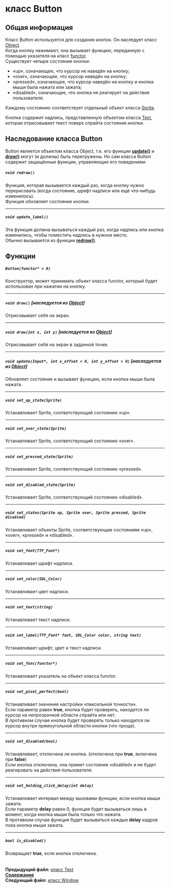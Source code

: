 ﻿# класс Button

## Общая информация

Класс Button используется для создания кнопок. Он наследует класс [Object](04_Object.md).  
Когда кнопку нажимают, она вызывает функцию, переданную с помощью указателя на класс [functor](06_Using_functors.md).  
Существует четыре состояния кнопки:
* «up», означающее, что курсор не наведён на кнопку;
* «over», означающее, что курсор наведён на кнопку;
* «pressed», означающее, что курсор наведён на кнопку и кнопка мыши была нажата или зажата;
* «disabled», означающее, что кнопка не реагирует на действия пользователя.

Каждому состоянию соответствует отдельный объект класса [Sprite](13_Sprite.md).

Кнопка содержит надпись, представленную объектом класса [Text](14_Text.md), которая отрисовывает текст поверх спрайта состояния кнопки.

## Наследование класса Button

Button является объектом класса Object, т.е. его функции **[update()](04_Object.md#void-updateinput)** и **[draw()](04_Object.md#void-drawsdl_surface)** могут (и должны) быть перегружены. Но сам класса Button содержит защищённые функции, управляющие его поведением:

##### `void redraw()`
Функция, которая вызывается каждый раз, когда кнопку нужно перерисовать (когда состояние, шрифт надписи или ещё что-нибудь изменилось).  
Функция обновляет состояние кнопки.  

----
##### `void update_label()`
Эта функция должна вызываться каждый раз, когда надпись или кнопка изменились, чтобы поместить надпись в нужное место.  
Обычно вызывается из функции **[redraw()](15_Button.md#void-redraw)**.

## Функции  

##### `Button(functor* = 0)`
Конструктор, может принимать объект класса functor, который будет использован при нажатии на кнопку.  

----
##### `void draw()` [наследуется из [Object](04_Object.md#void-draw)]
Отрисовывает себя на экран.  

----
##### `void draw(int x, int y)` [наследуется из [Object](04_Object.md#void-drawint-x-int-y)]
Отрисовывает себя на экран в заданной точке.  

----
##### `void update(Input*, int x_offset = 0, int y_offset = 0)` [наследуется из [Object](04_Object.md#void-updateinput-int-x_offset--0-int-y_offset--0)]
Обновляет состояние и вызывает функцию, если кнопка мыши была нажата.  

----
##### `void set_up_state(Sprite)`
Устанавливает Sprite, соответствующий состоянию «up».  

----
##### `void set_over_state(Sprite)`
Устанавливает Sprite, соответствующий состоянию «over».  

----
##### `void set_pressed_state(Sprite)`
Устанавливает Sprite, соответствующий состоянию «pressed».  

----
##### `void set_disabled_state(Sprite)`
Устанавливает Sprite, соответствующий состоянию «disabled».  

----
##### `void set_states(Sprite up, Sprite over, Sprite pressed, Sprite disabled)`
Устанавливает объекты Sprite, соответствующие состояниям «up», «over», «pressed» и «disabled».  

----
##### `void set_font(TTF_Font*)`
Устанавливает шрифт надписи.  

----
##### `void set_color(SDL_Color)`
Устанавливает цвет надписи. 

----
##### `void set_text(string)`
Устанавливает текст надписи.  

----
##### `void set_label(TTF_Font* font, SDL_Color color, string text)`
Устанавливает шрифт, цвет и текст надписи.  

----
##### `void set_func(functor*)`
Устанавливает указатель на объект класса functor.  

----
##### `void set_pixel_perfect(bool)`
Устанавливает значение настройки «пиксельной точности».  
Если параметр равен **true**, кнопка будет проверять, находится ли курсор на непрозрачной области спрайта или нет.  
В противном случае кнопка будет проверять только находится ли курсор внутри прямоугольной области кнопки (что проще).  

----
##### `void set_disabled(bool)`
Устанавливает, отключена ли кнопка. (отключена при **true**, включена при **false**)  
Если кнопка отключена, она примет состояние «disabled» и не будет реагировать на действия пользователя.  

----
##### `void set_holding_click_delay(int delay)`
Устанавливает интервал между вызовами функции, если кнопка мыши зажата.  
Если параметр **delay** равен 0, функция будет вызываться лишь в момент, когда кнопка мыши была только что нажата.  
В противном случае функция будет вызываться каждые **delay** кадров пока кнопка мыши зажата.  

----
##### `bool is_disabled()`
Возвращает **true**, если кнопка отключена.  
   
   
**Предыдущий файл:** [класс Text](14_Text.md)  
**[Содержание](00_Contents.md)**  
**Следующий файл:** [класс Window](16_Window.md) 

